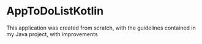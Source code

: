 ﻿# AppToDoListKotlin

This application was created from scratch, with the guidelines contained in my Java project, with improvements
